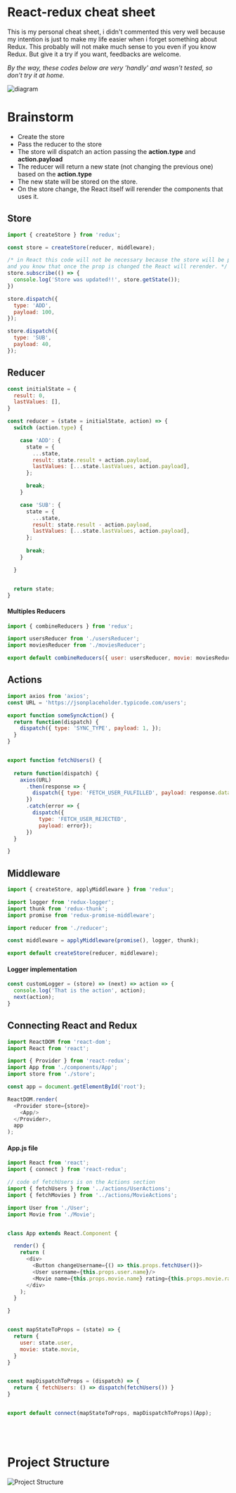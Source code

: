 # React-redux cheat sheet
This is my personal cheat sheet, i didn't commented this very well because my intention is just to make my life easier when i forget something about Redux. This probably will not make much sense to you even if you know Redux. But give it a try if you want, feedbacks are welcome.

*By the way, these codes below are very 'handly' and wasn't tested, so don't try it at home.*

![diagram](https://github.com/lucasfrosty/redux-cheatsheet/blob/master/diagram.png 'Redux Diagram')

# Brainstorm

- Create the store
- Pass the reducer to the store
- The store will dispatch an action passing the **action.type** and **action.payload**
- The reducer will return a new state (not changing the previous one) based on the **action.type**
- The new state will be stored on the store.
- On the store change, the React itself will rerender the components that uses it.

## Store
```js
import { createStore } from 'redux';

const store = createStore(reducer, middleware);

/* in React this code will not be necessary because the store will be passed as props,
and you know that once the prop is changed the React will rerender. */
store.subscribe(() => {
  console.log('Store was updated!!', store.getState());
})

store.dispatch({
  type: 'ADD',
  payload: 100,
});

store.dispatch({
  type: 'SUB',
  payload: 40,
});
```

## Reducer

```js
const initialState = {
  result: 0,
  lastValues: [],
}

const reducer = (state = initialState, action) => {
  switch (action.type) {

    case 'ADD': {
      state = {
        ...state,
        result: state.result + action.payload,
        lastValues: [...state.lastValues, action.payload],
      };

      break;
    }

    case 'SUB': {
      state = {
        ...state,
        result: state.result - action.payload,
        lastValues: [...state.lastValues, action.payload],
      };
      
      break;
    }

  }


  return state;
}
```

#### Multiples Reducers
```js
import { combineReducers } from 'redux';

import usersReducer from './usersReducer';
import moviesReducer from './moviesReducer';

export default combineReducers({ user: usersReducer, movie: moviesReducer, });
```

## Actions
```js
import axios from 'axios';
const URL = 'https://jsonplaceholder.typicode.com/users';

export function someSyncAction() {
  return function(dispatch) {
    dispatch({ type: 'SYNC_TYPE', payload: 1, });
  }
}


export function fetchUsers() {
  
  return function(dispatch) {
    axios(URL)
      .then(response => {
        dispatch({ type: 'FETCH_USER_FULFILLED', payload: response.data });
      })
      .catch(error => {
        dispatch({
          type: 'FETCH_USER_REJECTED',
          payload: error});
      })
  }

}
```

## Middleware

```js
import { createStore, applyMiddleware } from 'redux';

import logger from 'redux-logger';
import thunk from 'redux-thunk';
import promise from 'redux-promise-middleware';

import reducer from './reducer';

const middleware = applyMiddleware(promise(), logger, thunk);

export default createStore(reducer, middleware);
```

#### Logger implementation
```js
const customLogger = (store) => (next) => action => {
  console.log('That is the action', action);
  next(action);
}
```

## Connecting React and Redux
```js
import ReactDOM from 'react-dom';
import React from 'react';

import { Provider } from 'react-redux';
import App from './components/App';
import store from './store';

const app = document.getElementById('root');

ReactDOM.render(
  <Provider store={store}>
    <App/>
  </Provider>,
  app
);
```

#### App.js file
```js
import React from 'react';
import { connect } from 'react-redux';

// code of fetchUsers is on the Actions section
import { fetchUsers } from '../actions/UserActions';
import { fetchMovies } from '../actions/MovieActions';

import User from './User';
import Movie from './Movie';


class App extends React.Component {

  render() {
    return (
      <div>
        <Button changeUsername={() => this.props.fetchUser()}>
        <User username={this.props.user.name}/>
        <Movie name={this.props.movie.name} rating={this.props.movie.rating}/>
      </div>
    );
  }

}


const mapStateToProps = (state) => {
  return {
    user: state.user,
    movie: state.movie,
  }
}


const mapDispatchToProps = (dispatch) => {
  return { fetchUsers: () => dispatch(fetchUsers()) }
}


export default connect(mapStateToProps, mapDispatchToProps)(App);
```

<br/>
<br/>

# Project Structure
![Project Structure](https://github.com/lucasfrosty/redux-cheatsheet/blob/master/structure.png 'Project Structure')